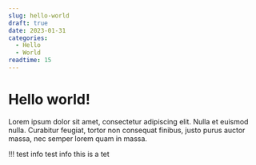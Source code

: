 ```yaml
---
slug: hello-world
draft: true 
date: 2023-01-31 
categories:
  - Hello
  - World
readtime: 15
---
```


# Hello world!
Lorem ipsum dolor sit amet, consectetur adipiscing elit. Nulla et euismod
nulla. Curabitur feugiat, tortor non consequat finibus, justo purus auctor
massa, nec semper lorem quam in massa.

!!! test info
    test info this is a tet
